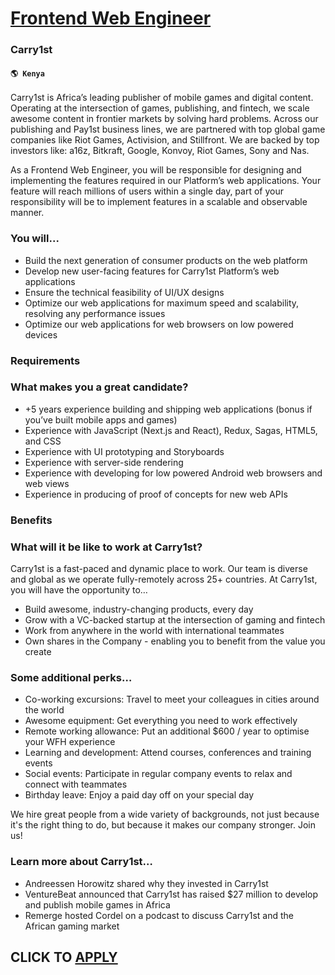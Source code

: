 # [Frontend Web Engineer](https://www.remotewlb.com/apply/frontend-web-engineer-34408)  
### Carry1st  
#### `🌎 Kenya`  

Carry1st is Africa’s leading publisher of mobile games and digital content. Operating at the intersection of games, publishing, and fintech, we scale awesome content in frontier markets by solving hard problems. Across our publishing and Pay1st business lines, we are partnered with top global game companies like Riot Games, Activision, and Stillfront. We are backed by top investors like: a16z, Bitkraft, Google, Konvoy, Riot Games, Sony and Nas.

As a Frontend Web Engineer, you will be responsible for designing and implementing the features required in our Platform’s web applications. Your feature will reach millions of users within a single day, part of your responsibility will be to implement features in a scalable and observable manner.

### You will...

  * Build the next generation of consumer products on the web platform
  * Develop new user-facing features for Carry1st Platform’s web applications
  * Ensure the technical feasibility of UI/UX designs
  * Optimize our web applications for maximum speed and scalability, resolving any performance issues
  * Optimize our web applications for web browsers on low powered devices

### Requirements

### What makes you a great candidate?

  * +5 years experience building and shipping web applications (bonus if you’ve built mobile apps and games)
  * Experience with JavaScript (Next.js and React), Redux, Sagas, HTML5, and CSS
  * Experience with UI prototyping and Storyboards
  * Experience with server-side rendering
  * Experience with developing for low powered Android web browsers and web views
  * Experience in producing of proof of concepts for new web APIs

### Benefits

### What will it be like to work at Carry1st?

Carry1st is a fast-paced and dynamic place to work. Our team is diverse and global as we operate fully-remotely across 25+ countries. At Carry1st, you will have the opportunity to…

  * Build awesome, industry-changing products, every day
  * Grow with a VC-backed startup at the intersection of gaming and fintech
  * Work from anywhere in the world with international teammates
  * Own shares in the Company - enabling you to benefit from the value you create 

### Some additional perks…

  * Co-working excursions: Travel to meet your colleagues in cities around the world
  * Awesome equipment: Get everything you need to work effectively 
  * Remote working allowance: Put an additional $600 / year to optimise your WFH experience
  * Learning and development: Attend courses, conferences and training events
  * Social events: Participate in regular company events to relax and connect with teammates
  * Birthday leave: Enjoy a paid day off on your special day 

We hire great people from a wide variety of backgrounds, not just because it's the right thing to do, but because it makes our company stronger. Join us!

### Learn more about Carry1st…

  * Andreessen Horowitz shared why they invested in Carry1st
  * VentureBeat announced that Carry1st has raised $27 million to develop and publish mobile games in Africa
  * Remerge hosted Cordel on a podcast to discuss Carry1st and the African gaming market

  
## CLICK TO [APPLY](https://www.remotewlb.com/apply/frontend-web-engineer-34408)

